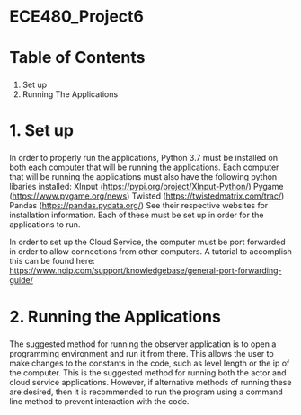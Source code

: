 # ECE480_Project6

###
# Table of Contents
###
  1. Set up
  2. Running The Applications
  
###
# 1. Set up
###
  In order to properly run the applications, Python 3.7 must be installed on both each computer that will be
  running the applications. Each computer that will be running the applications must also have the following
  python libaries installed:
    XInput      (https://pypi.org/project/XInput-Python/)
    Pygame      (https://www.pygame.org/news)
    Twisted     (https://twistedmatrix.com/trac/)
    Pandas      (https://pandas.pydata.org/)
  See their respective websites for installation information. Each of these must be set up in order for the
  applications to run.
  
  In order to set up the Cloud Service, the computer must be port forwarded in order to allow connections
  from other computers. A tutorial to accomplish this can be found here:
    https://www.noip.com/support/knowledgebase/general-port-forwarding-guide/
    
###
# 2. Running the Applications
###
  The suggested method for running the observer application is to open a programming environment and run it
  from there. This allows the user to make changes to the constants in the code, such as level length or the
  ip of the computer. This is the suggested method for running both the actor and cloud service applications.
  However, if alternative methods of running these are desired, then it is recommended to run the program using
  a command line method to prevent interaction with the code.
  
